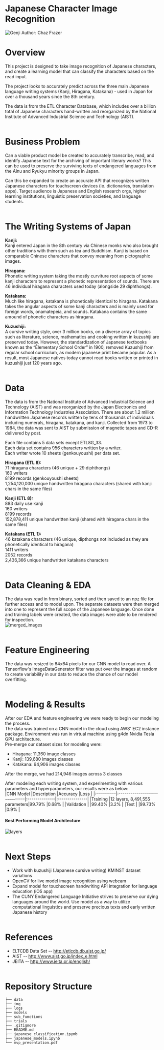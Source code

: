# Japanese Character Image Recognition
![Genji](./img/murasaki_genji_hiroshige.jpg)
Author: Chaz Frazer<br>

# Overview
This project is designed to take image recognition of Japanese characters, and create a learning model that can classify the characters based on the read input.<br>

The project looks to accurately predict across the three main Japanese language writing systems (Kanji, Hiragana, Katakana) - used in Japan for over a thousand years since the 8th century.<br>

The data is from the ETL Character Database, which includes over a billion total of Japanese characters hand-written and reorganized by the National Institute of Advanced Industrial Science and Technology (AIST).<br><br>


# Business Problem
Can a viable product model be created to accurately transcribe, read, and identify Japanese text for the archiving of important literary works? This can be used to preserve the surviving texts of endangered languages from the Ainu and Ryukyu minority groups in Japan.<br>

Can this be expanded to create an accurate API that recognizes written Japanese characters for touchscreen devices (ie. dictionaries, translation apps). Target audience is Japanese and English research orgs, higher learning institutions, linguistic preservation societies, and language students.
<br><br>


# The Writing Systems of Japan
<b>Kanji:</b><br>
Kanji entered Japan in the 8th century via Chinese monks who also brought other traditions with them such as tea and Buddhism. Kanji is based on comparable Chinese characters that convey meaning from pictographic images.<br>

<b>Hiragana:</b><br>
Phonetic writing system taking the mostly curviture root aspects of some kanji characters to represent a phonetic representation of sounds. There are 46 individual hiragana characters used today (alongside 29 diphthongs).

<b>Katakana:</b><br>
Much like hiragana, katakana is phonetically identical to hiragana. Katakana takes the angular aspects of some kanji characters and is mainly used for foreign words, onamatepeia, and sounds. Katakana contains the same amound of phonetic characters as hiragana.

<b>Kuzushiji:</b><br>
A cursive writing style, over 3 million books, on a diverse array of topics such as literature, science, mathematics and cooking written in kuzushiji are preserved today. However, the standardization of Japanese textbooks known as the “Elementary School Order” in 1900, removed Kuzushiji from regular school curriculum, as modern japanese print became popular. As a result, most Japanese natives today cannot read books written or printed in kuzushiji just 120 years ago.<br><br>


# Data
The data is from the National Institute of Advanced Industrial Science and Technology (AIST) and was reorganized by the Japan Electronics and Information Technology Industries Association. There are about 1.2 million handwritten Japanese records written by tens of thousands of individuals including numerals, hiragana, katakana, and kanji. Collected from 1973 to 1984, the data was sent to AIST by submission of magnetic tapes and CD-R delivered by post.<br>

Each file contains 5 data sets except ETL8G_33.<br>
Each data set contains 956 characters written by a writer.<br>
Each writer wrote 10 sheets (genkouyoushi) per data set.<br>

<b>Hiragana (ETL 8):</b><br>
71 hiragana characters (46 unique + 29 diphthongs)<br>
160 writers<br>
8199 records (genkouyoushi sheets)<br>
1,254,120,000 unique handwritten hiragana characters (shared with kanji chars in the same files)<br>

<b>Kanji (ETL 8):</b><br>
883 daily use kanji<br>
160 writers<br>
8199 records<br>
152,878,411 unique handwritten kanji (shared with hiragana chars in the same files)<br>

<b>Katakana (ETL 1):</b><br>
46 katakana characters (46 unique, dipthongs not included as they are phonetically identical to hiragana)<br>
1411 writers<br>
2052 records<br>
2,436,366 unique handwritten katakana characters<br><br>

    
# Data Cleaning & EDA
The data was read in from binary, sorted and then saved to an npz file for further access and to model upon. The separate datasets were then merged into one to represent the full scope of the Japanese language. Once done and training labels were created, the data images were able to be rendered for inspection. <br>
![merged_images](./img/merged_images.png)<br><br>
    

# Feature Engineering
The data was resized to 64x64 pixels for our CNN model to read over. A Tensorflow's ImageDataGenerator filter was put over the images at random to create variability in our data to reduce the chance of our model overfitting.<br><br>


# Modeling & Results
After our EDA and feature engineering we were ready to begin our modeling the process.<br>
The data was trained on a CNN model in the cloud using AWS' EC2 instance package. Environment was run in virtual machine using g4dn Nvidia Tesla GPU architecture.<br>
Pre-merge our dataset sizes for modeling were:
* Hiragana: 11,360 image classes 
* Kanji: 139,680 images classes
* Katakana: 64,906 images classes<br>
    
After the merge, we had 214,946 images across 3 classes<br>

After modeling each writing system, and experimenting with various parameters and hyperparameters, our results were as below:<br>
|CNN Model  |Description                    |Accuracy       |Loss            |
|:----------|:------------------------------|:--------------|:---------------|
|Training   |12 layers, 8,491,555 parameters|99.79%         |0.68%           |
|Validation |                               |99.40%         |3.2%            |
|Test       |                               |99.73%         |0.9%            | 


#### Best Performing Model Architecture<br>
![layers](./img/horizontal_live_model_cnn_train_layers.png)<br><br>

    
# Next Steps
* Work with kuzushiji (Japanese cursive writing) KMINST dataset variations
* OpenCV for live model image recognition using webcam
* Expand model for touchscreen handwriting API integration for language education (iOS app)
* The CUNY Endangered Language Initiative strives to preserve our dying languages around the world. Use model as a way to utilize computational linguistics and preserve precious texts and early written Japanese history<br><br>
    

# References
* ELTCDB Data Set -- http://etlcdb.db.aist.go.jp/<br>
* AIST -- http://www.aist.go.jp/index_e.html <br>
* JEITA -- http://www.jeita.or.jp/english/<br><br>

    
# Repository Structure
```
├── data
├── img
├── logs
├── models
├── sub_functions    
├── trials
├── .gitignore
├── README.md
├── japanese_classification.ipynb
├── japanese_models.ipynb    
└── mvp_presentation.pdf